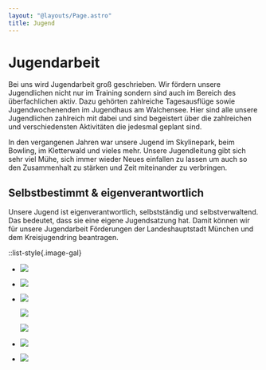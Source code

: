 ```yaml
---
layout: "@layouts/Page.astro"
title: Jugend
---
```

# Jugendarbeit

Bei uns wird Jugendarbeit groß geschrieben. Wir fördern unsere Jugendlichen nicht nur im Training sondern sind auch im Bereich des überfachlichen aktiv. Dazu gehörten zahlreiche Tagesausflüge sowie Jugendwochenenden im Jugendhaus am Walchensee. Hier sind alle unsere Jugendlichen zahlreich mit dabei und sind begeistert über die zahlreichen und verschiedensten Aktivitäten die jedesmal geplant sind.

In den vergangenen Jahren war unsere Jugend im Skylinepark, beim Bowling, im Kletterwald und vieles mehr. Unsere Jugendleitung gibt sich sehr viel Mühe, sich immer wieder Neues einfallen zu lassen um auch so den Zusammenhalt zu stärken und Zeit miteinander zu verbringen.

## Selbstbestimmt & eigenverantwortlich

Unsere Jugend ist eigenverantwortlich, selbstständig und selbstverwaltend. Das bedeutet, dass sie eine eigene Jugendsatzung hat. Damit können wir für unsere Jugendarbeit Förderungen der Landeshauptstadt München und dem Kreisjugendring beantragen.

::list-style{.image-gal}

* ![](/images/uploads/img_8508.jpeg)
* ![](/images/uploads/img_8514.jpeg)
* ![](/images/uploads/2bcf5243-3420-43a7-a28e-f6f6b54aa602.jpeg)

  ![](/images/uploads/img_8589.jpeg)

  ![](/images/uploads/img_8618.jpeg)
* ![](/images/uploads/img_0070.jpg)
* ![](/images/uploads/img_0241.jpg)